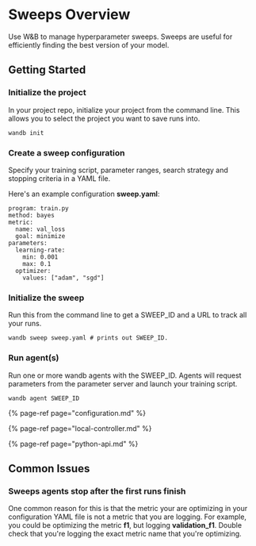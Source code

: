 # Sweeps Overview

Use W&B to manage hyperparameter sweeps. Sweeps are useful for efficiently finding the best version of your model.

## Getting Started

### Initialize the project

In your project repo, initialize your project from the command line. This allows you to select the project you want to save runs into.

```text
wandb init
```

### Create a sweep configuration

Specify your training script, parameter ranges, search strategy and stopping criteria in a YAML file.

Here's an example configuration **sweep.yaml**:

```text
program: train.py
method: bayes
metric:
  name: val_loss
  goal: minimize
parameters:
  learning-rate:
    min: 0.001
    max: 0.1
  optimizer:
    values: ["adam", "sgd"]
```

### Initialize the sweep

Run this from the command line to get a SWEEP\_ID and a URL to track all your runs.

```text
wandb sweep sweep.yaml # prints out SWEEP_ID.
```

### Run agent\(s\)

Run one or more wandb agents with the SWEEP\_ID. Agents will request parameters from the parameter server and launch your training script.

```text
wandb agent SWEEP_ID
```

{% page-ref page="configuration.md" %}

{% page-ref page="local-controller.md" %}

{% page-ref page="python-api.md" %}

## Common **Issues**

### **Sweeps agents stop after the first runs finish**

One common reason for this is that the metric your are optimizing in your configuration YAML file is not a metric that you are logging. For example, you could be optimizing the metric **f1**, but logging **validation\_f1**. Double check that you're logging the exact metric name that you're optimizing.

